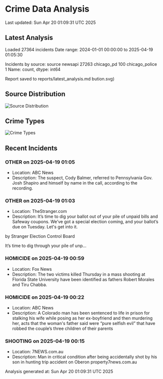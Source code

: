 # Crime Data Analysis
Last updated: Sun Apr 20 01:09:31 UTC 2025

## Latest Analysis

Loaded 27364 incidents
Date range: 2024-01-01 00:00:00 to 2025-04-19 01:05:30

Incidents by source:
source
newsapi           27263
chicago_pd          100
chicago_police        1
Name: count, dtype: int64

Report saved to reports/latest_analysis.md
bution.svg)

## Source Distribution
![Source Distribution](images/source_distribution.svg)

## Crime Types
![Crime Types](images/crime_types.svg)

## Recent Incidents

### OTHER on 2025-04-19 01:05
- Location: ABC News
- Description: The suspect, Cody Balmer, referred to Pennsylvania Gov. Josh Shapiro and himself by name in the call, according to the recording.


### OTHER on 2025-04-19 01:03
- Location: TheStranger.com
- Description: It’s time to dig your ballot out of your pile of unpaid bills and Safeway coupons. We’ve got a special election coming, and your ballot’s due on Tuesday. Let's get into it.
 
 by Stranger Election Control Board
 
 
 
 It’s time to dig through your pile of unp…


### HOMICIDE on 2025-04-19 00:59
- Location: Fox News
- Description: The two victims killed Thursday in a mass shooting at Florida State University have been identified as fathers Robert Morales and Tiru Chabba.


### HOMICIDE on 2025-04-19 00:22
- Location: ABC News
- Description: A Colorado man has been sentenced to life in prison for stalking his wife while posing as her ex-boyfriend and then murdering her, acts that the woman's father said were “pure selfish evil” that have robbed the couple’s three children of their parents


### SHOOTING on 2025-04-19 00:15
- Location: 7NEWS.com.au
- Description: Man in critical condition after being accidentally shot by his son in hunting trip accident on Oberon property7news.com.au

Analysis generated at: Sun Apr 20 01:09:31 UTC 2025
